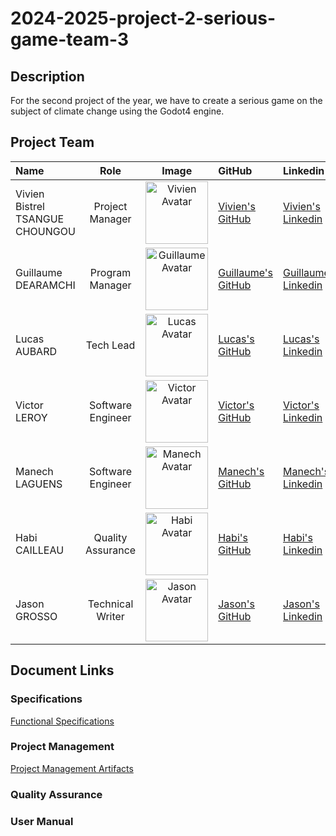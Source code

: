 # 2024-2025-project-2-serious-game-team-3

## Description

For the second project of the year, we have to create a serious game on the subject of climate change using the Godot4 engine.

## Project Team

| Name | Role | Image | GitHub | Linkedin|
| :----- | :----------: | :----------: | :---------- | :------ |
| Vivien Bistrel TSANGUE CHOUNGOU | Project Manager | <img src="https://avatars.githubusercontent.com/u/122369054?v=4" width = "100px" alt="Vivien Avatar" > | [Vivien's GitHub](https://github.com/Bistrel2002) | [Vivien's Linkedin](https://www.linkedin.com/in/bistrel-tsangue-603635261/) |
| Guillaume DEARAMCHI | Program Manager | <img src="https://avatars.githubusercontent.com/u/145995909?v=4" width = "100px" alt="Guillaume Avatar"> | [Guillaume's GitHub](https://github.com/Guillaume18100) | [Guillaume's Linkedin](https://www.linkedin.com/in/guillaume-deramchi-a45116293/) |
| Lucas AUBARD | Tech Lead | <img src="https://avatars.githubusercontent.com/u/114394236?v=4" width = "100px" alt="Lucas Avatar"> | [Lucas's GitHub](https://github.com/LucasAub) | [Lucas's Linkedin](https://www.linkedin.com/in/lucas-aubard-596b37251/) |
| Victor LEROY | Software Engineer |<img src="https://avatars.githubusercontent.com/u/97166029?v=4" width = "100px" alt="Victor Avatar"> | [Victor's GitHub](https://github.com/Victor-Leroy) | [Victor's Linkedin](https://www.linkedin.com/in/victor-leroy-64baa3229/) |
| Manech LAGUENS | Software Engineer |<img src="https://avatars.githubusercontent.com/u/146005062?v=4" width = "100px" alt="Manech Avatar"> | [Manech's GitHub](https://github.com/Manech-Laguens) | [Manech's Linkedin](https://www.linkedin.com/in/manech-laguens-020127293/) |
| Habi CAILLEAU | Quality Assurance | <img src="https://avatars.githubusercontent.com/u/145991425?v=4" width = "100px" alt="Habi Avatar"> | [Habi's GitHub](https://github.com/habicll) | [Habi's Linkedin](https://www.linkedin.com/in/habi-cailleau-3b72b5293/) |
| Jason GROSSO | Technical Writer | <img src="https://avatars.githubusercontent.com/u/114397870?v=4" width = "100px" alt="Jason Avatar"> | [Jason's GitHub](https://github.com/JasonGROSSO) | [Jason's Linkedin](https://www.linkedin.com/in/jason-grosso-847b39251/) |

## Document Links

### Specifications

[Functional Specifications](https://github.com/algosup/2024-2025-project-2-serious-game-team-3/blob/documents/documents/Functional%20Specification/functional_specifications.md)

### Project Management

[Project Management Artifacts](https://github.com/algosup/2024-2025-project-2-serious-game-team-3/tree/documents/documents/Management)

### Quality Assurance

### User Manual
